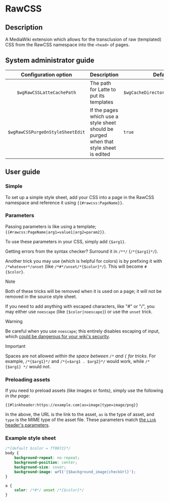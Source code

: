 # RawCSS

## Description

A MediaWiki extension which allows for the transclusion of raw (templated) CSS from the RawCSS namespace into the `<head>` of pages.

## System administrator guide

|       Configuration option       | Description                                                                           | Default                          |
|:--------------------------------:|---------------------------------------------------------------------------------------|----------------------------------|
|    `$wgRawCSSLatteCachePath`     | The path for Latte to put its templates                                               | `$wgCacheDirectory/RawCSS/Latte` |
| `$wgRawCSSPurgeOnStyleSheetEdit` | If the pages which use a style sheet should be purged when that style sheet is edited | `true`                           |

## User guide

### Simple

To set up a simple style sheet, add your CSS into a page in the RawCSS namespace and reference it using `{{#rawcss:PageName}}`.

### Parameters

Passing parameters is like using a template; `{{#rawcss:PageName|arg1=value1|arg2=param2}}`.

To use these parameters in your CSS, simply add `{$arg1}`.

Getting errors from the syntax checker? Surround it in `/**/` (`/*{$arg1}*/`).

Another trick you may use (which is helpful for colors) is by prefixing it with `/*whatever*/unset` (like `/*#*/unset/*{$color}*/`).
This will become `#{$color}`.

> [!NOTE]
> Both of these tricks will be removed when it is used on a page; it will not be removed in the source style sheet.

If you need to add anything with escaped characters, like "#" or "/", you may either use `noescape` (like `{$color|noescape}`) or use the `unset` trick.

> [!WARNING]
> Be careful when you use `noescape`; this entirely disables escaping of input,
> which [could be dangerous for your wiki's security](https://cheatsheetseries.owasp.org/cheatsheets/Cross_Site_Scripting_Prevention_Cheat_Sheet.html).

> [!IMPORTANT]
> Spaces are not allowed *within the space between `/*` and `{` for tricks*.
> For example, `/*{$arg1}*/` and `/*{=$arg1 . $arg2}*/` would work, while `/* {$arg1} */` would not.

### Preloading assets

If you need to preload assets (like images or fonts), simply use the following *in the page*:

```
{{#linkheader:https://example.com|as=image|type=image/png}}
```

In the above, the URL is the link to the asset, `as` is the type of asset, and `type` is the MIME type of the asset file.
These parameters match [the `Link` header's parameters](https://developer.mozilla.org/en-US/docs/Web/HTTP/Headers/Link).

### Example style sheet

```css
/*{default $color = ff0072}*/
body {
	background-repeat: no-repeat;
	background-position: center;
	background-size: cover;
	background-image: url('{$background_image|checkUrl}');
}

a {
	color: /*#*/ unset /*{$color}*/
}
```
